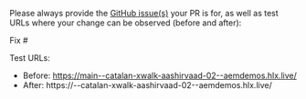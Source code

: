 Please always provide the [GitHub issue(s)](../issues) your PR is for, as well as test URLs where your change can be observed (before and after):

Fix #<gh-issue-id>

Test URLs:
- Before: https://main--catalan-xwalk-aashirvaad-02--aemdemos.hlx.live/
- After: https://<branch>--catalan-xwalk-aashirvaad-02--aemdemos.hlx.live/
